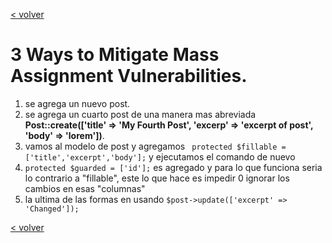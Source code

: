 [< volver](../../README.md)
# 3 Ways to Mitigate Mass Assignment Vulnerabilities.
1. se agrega un nuevo post.
2. se agrega un cuarto post de una manera mas abreviada **Post::create(['title' => 'My Fourth Post', 'excerp' => 'excerpt of post', 'body' => 'lorem'])**.
3. vamos al modelo de post y agregamos ``` protected $fillable = ['title','excerpt','body'];``` y ejecutamos el comando de nuevo
4. ```protected $guarded = ['id'];``` es agregado y para lo que funciona seria lo contrario a "fillable", este lo que hace es impedir 0 ignorar los cambios en esas "columnas"
5. la ultima de las formas en usando ```$post->update(['excerpt' => 'Changed']);```

[< volver](../../README.md)